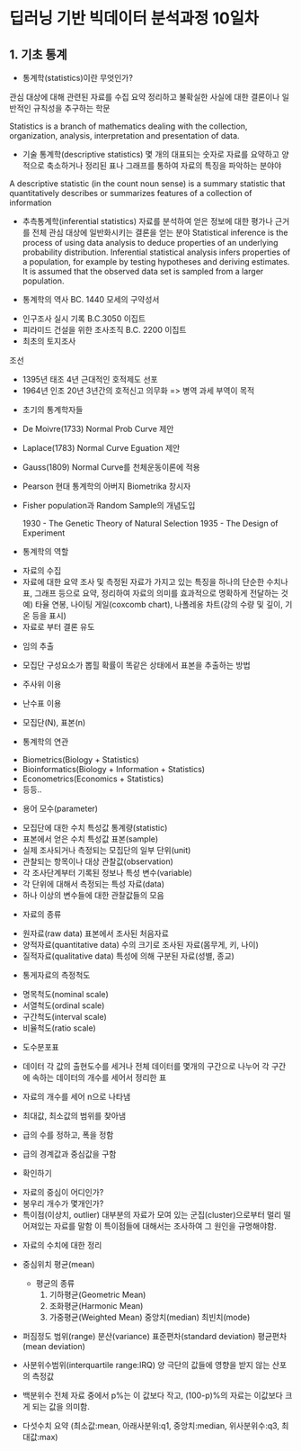 # 딥러닝 기반 빅데이터 분석과정 10일차

## 1. 기초 통계

* 통계학(statistics)이란 무엇인가?

관심 대상에 대해 관련된 자료를 수집 요약 정리하고 
불확실한 사실에 대한 결론이나 일반적인 규칙성을 추구하는 학문 


Statistics is a branch of mathematics dealing with the collection, organization, analysis, interpretation and presentation of data.

- 기술 통계학(descriptive statistics)
  몇 개의 대표되는 숫자로 자료를 요약하고 양적으로 축소하거나 
  정리된 표나 그래프를 통하여 자료의 특징을 파악하는 분야야

A descriptive statistic (in the count noun sense) is a summary statistic that quantitatively describes or summarizes features of a collection of information

- 추측통계학(inferential statistics)
  자료를 분석하여 얻은 정보에 대한 평가나 근거를 전체 관심 대상에
  일반화시키는 결론을 얻는 분야
  Statistical inference is the process of using data analysis to deduce properties of an underlying probability distribution. Inferential statistical analysis infers properties of a population, for example by testing hypotheses and deriving estimates. It is assumed that the observed data set is sampled from a larger population.

* 통계학의 역사
  BC. 1440 모세의 구약성서
- 인구조사 실시 기록
  B.C.3050 이집트
- 피라미드 건설을 위한 조사조직 
  B.C. 2200 이집트 
- 최초의 토지조사

조선 
- 1395년 태조 4년 근대적인 호적제도 선포 
- 1964년 인조 20년 3년간의 호적신고 의무화
  => 병역 과세 부역이 목적

* 초기의 통계학자들
- De Moivre(1733)
  Normal Prob Curve 제안   
- Laplace(1783)
  Normal Curve Eguation 제안  
- Gauss(1809)
  Normal Curve를 천체운동이론에 적용
- Pearson
  현대 통계학의 아버지
  Biometrika 창시자
- Fisher
  population과 Random Sample의 개념도입

  1930 - The Genetic Theory of Natural Selection
  1935 - The Design of Experiment

* 통계학의 역할 
- 자료의 수집 
- 자료에 대한 요약
  조사 및 측정된 자료가 가지고 있는 특징을 하나의 단순한 수치나 표, 그래프 등으로 요약, 정리하여 
  자료의 의미를 효과적으로 명확하게 전달하는 것
  예) 타율 연봉, 나이팅 게일(coxcomb chart), 나폴레옹 차트(강의 수량 및 깊이, 기온 등을 표시)
- 자료로 부터 결론 유도

* 임의 추출 
- 모집단 구성요소가 뽑힐 확률이 똑같은 상태에서 표본을 추출하는 방법
- 주사위 이용
- 난수표 이용 

- 모집단(N), 표본(n)

* 통계학의 연관
- Biometrics(Biology + Statistics)
- Bioinformatics(Biology + Information + Statistics)
- Econometrics(Economics + Statistics)
- 등등..

* 용어 
  모수(parameter)
- 모집단에 대한 수치 특성값
  통계량(statistic)
- 표본에서 얻은 수치 특성값
  표본(sample)
- 실제 조사되거나 측정되는 모집단의 일부
  단위(unit)
- 관찰되는 항목이나 대상
  관찰값(observation)
- 각 조사단계부터 기록된 정보나 특성
  변수(variable)
- 각 단위에 대해서 측정되는 특성
  자료(data)
- 하나 이상의 변수들에 대한 관찰값들의 모음

* 자료의 종류
- 원자료(raw data)
  표본에서 조사된 처음자료
- 양적자료(quantitative data)
  수의 크기로 조사된 자료(몸무게, 키, 나이)	
- 질적자료(qualitative data)
  특성에 의해 구분된 자료(성별, 종교)

* 통게자료의 측정척도
- 명목척도(nominal scale)
- 서열척도(ordinal scale)
- 구간척도(interval scale)
- 비율척도(ratio scale)

* 도수분포표 
- 데이터 각 값의 출현도수를 세거나 전체 데이터를 몇개의 구간으로 
  나누어 각 구간에 속하는 데이터의 개수를 세어서 정리한 표

- 자료의 개수를 세어 n으로 나타냄
- 최대값, 최소값의 범위를 찾아냄
- 급의 수를 정하고, 폭을 정함
- 급의 경계값과 중심값을 구함


* 확인하기
- 자료의 중심이 어디인가?
- 봉우리 개수가 몇개인가?
- 특이점(이상치, outlier)
  대부분의 자료가 모여 있는 군집(cluster)으로부터 멀리 떨어져있는 자료를 말함 
  이 특이점들에 대해서는 조사하여 그 원인을 규명해야함.

* 자료의 수치에 대한 정리
- 중심위치
  평균(mean)
  - 평균의 종류
    1. 기하평균(Geometric Mean)
    2. 조화평균(Harmonic Mean)
    3. 가중평균(Weighted Mean)
      중앙치(median)
      최빈치(mode)

- 퍼짐정도
  범위(range)
  분산(variance)
  표준편차(standard deviation)
  평균편차(mean deviation)


- 사분위수범위(interquartile range:IRQ)
  양 극단의 값들에 영향을 받지 않는 산포의 측정값

- 백분위수 
  전체 자료 중에서 p%는 이 값보다 작고, (100-p)%의 자료는 이값보다 크게 되는 값을 의미함.

- 다섯수치 요약 
  (최소값:mean, 아래사분위:q1, 중앙치:median, 위사분위수:q3, 최대값:max)